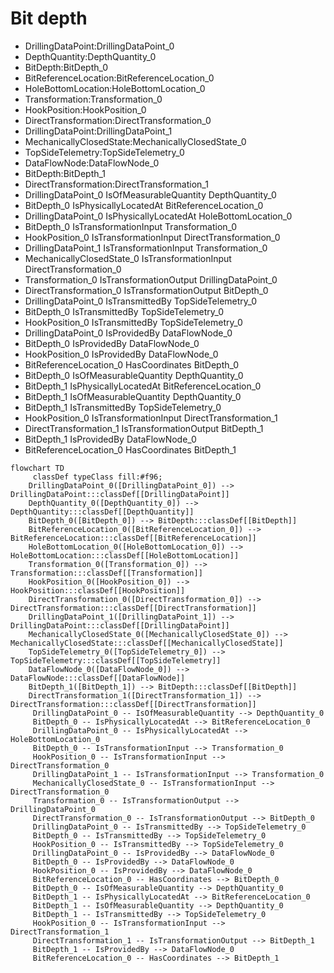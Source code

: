 # Bit depth
- DrillingDataPoint:DrillingDataPoint_0
- DepthQuantity:DepthQuantity_0
- BitDepth:BitDepth_0
- BitReferenceLocation:BitReferenceLocation_0
- HoleBottomLocation:HoleBottomLocation_0
- Transformation:Transformation_0
- HookPosition:HookPosition_0
- DirectTransformation:DirectTransformation_0
- DrillingDataPoint:DrillingDataPoint_1
- MechanicallyClosedState:MechanicallyClosedState_0
- TopSideTelemetry:TopSideTelemetry_0
- DataFlowNode:DataFlowNode_0
- BitDepth:BitDepth_1
- DirectTransformation:DirectTransformation_1
- DrillingDataPoint_0 IsOfMeasurableQuantity DepthQuantity_0
- BitDepth_0 IsPhysicallyLocatedAt BitReferenceLocation_0
- DrillingDataPoint_0 IsPhysicallyLocatedAt HoleBottomLocation_0
- BitDepth_0 IsTransformationInput Transformation_0
- HookPosition_0 IsTransformationInput DirectTransformation_0
- DrillingDataPoint_1 IsTransformationInput Transformation_0
- MechanicallyClosedState_0 IsTransformationInput DirectTransformation_0
- Transformation_0 IsTransformationOutput DrillingDataPoint_0
- DirectTransformation_0 IsTransformationOutput BitDepth_0
- DrillingDataPoint_0 IsTransmittedBy TopSideTelemetry_0
- BitDepth_0 IsTransmittedBy TopSideTelemetry_0
- HookPosition_0 IsTransmittedBy TopSideTelemetry_0
- DrillingDataPoint_0 IsProvidedBy DataFlowNode_0
- BitDepth_0 IsProvidedBy DataFlowNode_0
- HookPosition_0 IsProvidedBy DataFlowNode_0
- BitReferenceLocation_0 HasCoordinates BitDepth_0
- BitDepth_0 IsOfMeasurableQuantity DepthQuantity_0
- BitDepth_1 IsPhysicallyLocatedAt BitReferenceLocation_0
- BitDepth_1 IsOfMeasurableQuantity DepthQuantity_0
- BitDepth_1 IsTransmittedBy TopSideTelemetry_0
- HookPosition_0 IsTransformationInput DirectTransformation_1
- DirectTransformation_1 IsTransformationOutput BitDepth_1
- BitDepth_1 IsProvidedBy DataFlowNode_0
- BitReferenceLocation_0 HasCoordinates BitDepth_1
```mermaid
flowchart TD
	 classDef typeClass fill:#f96;
	DrillingDataPoint_0([DrillingDataPoint_0]) --> DrillingDataPoint:::classDef[[DrillingDataPoint]]
	DepthQuantity_0([DepthQuantity_0]) --> DepthQuantity:::classDef[[DepthQuantity]]
	BitDepth_0([BitDepth_0]) --> BitDepth:::classDef[[BitDepth]]
	BitReferenceLocation_0([BitReferenceLocation_0]) --> BitReferenceLocation:::classDef[[BitReferenceLocation]]
	HoleBottomLocation_0([HoleBottomLocation_0]) --> HoleBottomLocation:::classDef[[HoleBottomLocation]]
	Transformation_0([Transformation_0]) --> Transformation:::classDef[[Transformation]]
	HookPosition_0([HookPosition_0]) --> HookPosition:::classDef[[HookPosition]]
	DirectTransformation_0([DirectTransformation_0]) --> DirectTransformation:::classDef[[DirectTransformation]]
	DrillingDataPoint_1([DrillingDataPoint_1]) --> DrillingDataPoint:::classDef[[DrillingDataPoint]]
	MechanicallyClosedState_0([MechanicallyClosedState_0]) --> MechanicallyClosedState:::classDef[[MechanicallyClosedState]]
	TopSideTelemetry_0([TopSideTelemetry_0]) --> TopSideTelemetry:::classDef[[TopSideTelemetry]]
	DataFlowNode_0([DataFlowNode_0]) --> DataFlowNode:::classDef[[DataFlowNode]]
	BitDepth_1([BitDepth_1]) --> BitDepth:::classDef[[BitDepth]]
	DirectTransformation_1([DirectTransformation_1]) --> DirectTransformation:::classDef[[DirectTransformation]]
	 DrillingDataPoint_0 -- IsOfMeasurableQuantity --> DepthQuantity_0 
	 BitDepth_0 -- IsPhysicallyLocatedAt --> BitReferenceLocation_0 
	 DrillingDataPoint_0 -- IsPhysicallyLocatedAt --> HoleBottomLocation_0 
	 BitDepth_0 -- IsTransformationInput --> Transformation_0 
	 HookPosition_0 -- IsTransformationInput --> DirectTransformation_0 
	 DrillingDataPoint_1 -- IsTransformationInput --> Transformation_0 
	 MechanicallyClosedState_0 -- IsTransformationInput --> DirectTransformation_0 
	 Transformation_0 -- IsTransformationOutput --> DrillingDataPoint_0 
	 DirectTransformation_0 -- IsTransformationOutput --> BitDepth_0 
	 DrillingDataPoint_0 -- IsTransmittedBy --> TopSideTelemetry_0 
	 BitDepth_0 -- IsTransmittedBy --> TopSideTelemetry_0 
	 HookPosition_0 -- IsTransmittedBy --> TopSideTelemetry_0 
	 DrillingDataPoint_0 -- IsProvidedBy --> DataFlowNode_0 
	 BitDepth_0 -- IsProvidedBy --> DataFlowNode_0 
	 HookPosition_0 -- IsProvidedBy --> DataFlowNode_0 
	 BitReferenceLocation_0 -- HasCoordinates --> BitDepth_0 
	 BitDepth_0 -- IsOfMeasurableQuantity --> DepthQuantity_0 
	 BitDepth_1 -- IsPhysicallyLocatedAt --> BitReferenceLocation_0 
	 BitDepth_1 -- IsOfMeasurableQuantity --> DepthQuantity_0 
	 BitDepth_1 -- IsTransmittedBy --> TopSideTelemetry_0 
	 HookPosition_0 -- IsTransformationInput --> DirectTransformation_1 
	 DirectTransformation_1 -- IsTransformationOutput --> BitDepth_1 
	 BitDepth_1 -- IsProvidedBy --> DataFlowNode_0 
	 BitReferenceLocation_0 -- HasCoordinates --> BitDepth_1 
```
